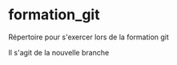﻿# formation_git
Répertoire pour s'exercer lors de la formation git 

Il s'agit de la nouvelle branche
